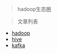 <!-- docs/hadoop/README.md -->

> hadoop生态圈


> 文章列表

* [hadoop](hadoop/hadoop/)
* [hive](hadoop/hive/)
* [kafka](hadoop/kafka/)





